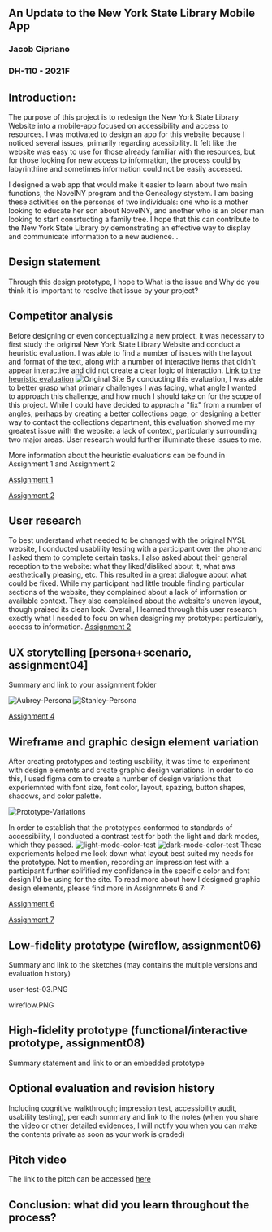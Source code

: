 ## An Update to the New York State Library Mobile App
### Jacob Cipriano
### DH-110 - 2021F

## Introduction:
The purpose of this project is to redesign the New York State Library Website into a mobile-app focused on accessibility and access to resources. I was motivated to design an app for this website because I noticed several issues, primarily regarding acessibility. It felt like the website was easy to use for those already familiar with the resources, but for those looking for new access to infomration, the process could by labyrinthine and sometimes information could not be easily accessed. 

I designed  a web app that would make it easier to learn about two main functions, the NovelNY program and the Genealogy stystem. I am basing these activities on the personas of two individuals: one who is a mother looking to educate her son about NovelNY, and another who is an older man looking to start consrtucting a family tree.
I hope that this can contribute to the New York State Library by demonstrating an effective way to display and communicate information to a new audience. .

## Design statement 
Through this design prototype, I hope to         What is the issue and Why do you think it is important to resolve that issue by your project? 

## Competitor analysis 
Before designing or even conceptualizing a new project, it was necessary to first study the original New York State Library Website and conduct a heuristic evaluation. I was able to find a number of issues with the layout and format of the text, along with a number of interactive items that didn't appear interactive and did not create a clear logic of interaction. 
[Link to the heuristic evaluation](https://github.com/jcip12/DH110-2021F-Jacob-Cipriano/blob/main/assignment01/NYSL-evaluation.pdf)
![Original Site](ORIGINAL-SITE.PNG)
By conducting this evaluation, I was able to better grasp what primary challenges I was facing, what angle I wanted to approach this challenge, and how much I should take on for the scope of this project. While I could have decided to apprach a "fix" from a number of angles, perhaps by creating a better collections page, or designing a better way to contact the collections department, this evaluation showed me my greatest issue with the website: a lack of context, particularly surrounding two major areas. User research would further illuminate these issues to me. 

More information about the heuristic evaluations can be found in Assignment 1 and Assignment 2

[Assignment 1](https://github.com/jcip12/DH110-2021F-Jacob-Cipriano/blob/main/assignment01/README.md)

[Assignment 2](https://github.com/jcip12/DH110-2021F-Jacob-Cipriano/blob/main/Assignment02/Assignment02.md)

## User research 
To best understand what needed to be changed with the original NYSL website, I conducted usablility testing with a participant over the phone and I asked them to complete certain tasks. I also asked about their general reception to the website: what they liked/disliked about it, what aws aesthetically pleasing, etc. This resulted in a great dialogue about what could be fixed. While my participant had little trouble finding particular sections of the website, they complained about a lack of information or available context. They also complained about the website's uneven layout, though praised its clean look. Overall, I learned through this user research exactly what I needed to focu on when designing my prototype: particularly, access to information. 
[Assignment 2](https://github.com/jcip12/DH110-2021F-Jacob-Cipriano/blob/main/Assignment-03/Assignment-03.md)

## UX storytelling [persona+scenario, assignment04]
Summary and link to your assignment folder

![Aubrey-Persona](Aubrey-Persona.png)
![Stanley-Persona](Stanley-Persona.png)

[Assignment 4](https://github.com/jcip12/DH110-2021F-Jacob-Cipriano/blob/main/Assignment-04/Assignment-04.md)

## Wireframe and graphic design element variation
After creating prototypes and testing usability, it was time to experiment with design elements and create graphic design variations. In order to do this, I used figma.com to create a number of design variations that experiemnted with font size, font color, layout, spazing, button shapes, shadows, and color palette. 

![Prototype-Variations](prototype-variations.png)

In order to establish that the prototypes conformed to standards of accessibility, I conducted a contrast test for both the light and dark modes, which they passed.
![light-mode-color-test](light-mode-color-test.PNG)
![dark-mode-color-test](dark-mode-color-test.PNG)
These experiements helped me lock down what layout best suited my needs for the prototype. Not to mention, recording an impression test with a participant further solifified my confidence in the specific color and font design I'd be using for the site. 
To read more about how I designed graphic design elements, please find more in Assignmnets 6 and 7:

[Assignment 6](https://github.com/jcip12/DH110-2021F-Jacob-Cipriano/blob/main/Assignment-06/Assignment-06.md)

[Assignment 7](https://github.com/jcip12/DH110-2021F-Jacob-Cipriano/blob/main/Assignment07/Assignment07.md)

## Low-fidelity prototype (wireflow, assignment06)
Summary and link to the sketches (may contains the multiple versions and evaluation history)

user-test-03.PNG

wireflow.PNG




## High-fidelity prototype (functional/interactive prototype, assignment08)
Summary statement and link to or an embedded prototype

## Optional evaluation and revision history 
Including cognitive walkthrough; impression test, accessibility audit, usability testing), per each summary and link to the notes (when you share the video or other detailed evidences, I will notify you when you can make the contents private as soon as your work is graded)

## Pitch video 
The link to the pitch can be accessed [here]( )

## Conclusion: what did you learn throughout the process?

